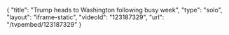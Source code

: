 {
    "title": "Trump heads to Washington following busy week",
    "type": "solo",
    "layout": "iframe-static",
    "videoId": "123187329",
    "url": "\/tvpembed\/123187329"
}